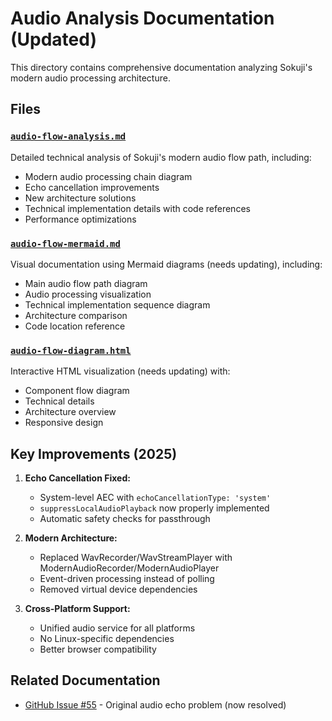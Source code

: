 # Audio Analysis Documentation (Updated)

This directory contains comprehensive documentation analyzing Sokuji's modern audio processing architecture.

## Files

### [`audio-flow-analysis.md`](./audio-flow-analysis.md)
Detailed technical analysis of Sokuji's modern audio flow path, including:
- Modern audio processing chain diagram
- Echo cancellation improvements
- New architecture solutions
- Technical implementation details with code references
- Performance optimizations

### [`audio-flow-mermaid.md`](./audio-flow-mermaid.md)
Visual documentation using Mermaid diagrams (needs updating), including:
- Main audio flow path diagram
- Audio processing visualization
- Technical implementation sequence diagram
- Architecture comparison
- Code location reference

### [`audio-flow-diagram.html`](./audio-flow-diagram.html)
Interactive HTML visualization (needs updating) with:
- Component flow diagram
- Technical details
- Architecture overview
- Responsive design

## Key Improvements (2025)

1. **Echo Cancellation Fixed:**
   - System-level AEC with `echoCancellationType: 'system'`
   - `suppressLocalAudioPlayback` now properly implemented
   - Automatic safety checks for passthrough

2. **Modern Architecture:**
   - Replaced WavRecorder/WavStreamPlayer with ModernAudioRecorder/ModernAudioPlayer
   - Event-driven processing instead of polling
   - Removed virtual device dependencies

3. **Cross-Platform Support:**
   - Unified audio service for all platforms
   - No Linux-specific dependencies
   - Better browser compatibility

## Related Documentation

- [GitHub Issue #55](../github-issues/issue-55-comment.md) - Original audio echo problem (now resolved)